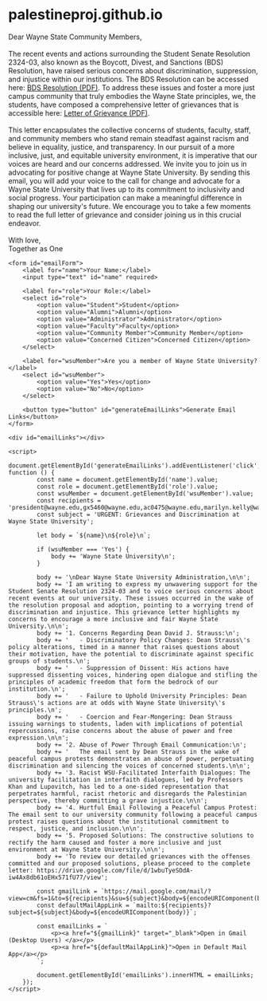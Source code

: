 # palestineproj.github.io
<html>
<head>
    <title>Email Link with User Input</title>
</head>
<body>
    <p>
        Dear Wayne State Community Members,
        <br><br>
        The recent events and actions surrounding the Student Senate Resolution 2324-03, also known as the Boycott, Divest, and Sanctions (BDS) Resolution, have raised serious concerns about discrimination, suppression, and injustice within our institutions. The BDS Resolution can be accessed here: <a href="https://bloximages.newyork1.vip.townnews.com/thesouthend.wayne.edu/content/tncms/assets/v3/editorial/b/f6/bf68657c-7ab3-11ee-a18a-439462851ee0/6545a243728c3.file.pdf" target="_blank">BDS Resolution (PDF)</a>. To address these issues and foster a more just campus community that truly embodies the Wayne State principles, we, the students, have composed a comprehensive letter of grievances that is accessible here: <a href="https://drive.google.com/file/d/1wbuTyeSOdA-iw4Ax8db61oEHx571fU77/view" target="_blank">Letter of Grievance (PDF)</a>.
        <br><br>
        This letter encapsulates the collective concerns of students, faculty, staff, and community members who stand remain steadfast against racism and believe in equality, justice, and transparency. In our pursuit of a more inclusive, just, and equitable university environment, it is imperative that our voices are heard and our concerns addressed. We invite you to join us in advocating for positive change at Wayne State University. By sending this email, you will add your voice to the call for change and advocate for a Wayne State University that lives up to its commitment to inclusivity and social progress. Your participation can make a meaningful difference in shaping our university's future. We encourage you to take a few moments to read the full letter of grievance and consider joining us in this crucial endeavor.
        <br><br>
        With love,
        <br>
        Together as One
    </p>

    <form id="emailForm">
        <label for="name">Your Name:</label>
        <input type="text" id="name" required>
        
        <label for="role">Your Role:</label>
        <select id="role">
            <option value="Student">Student</option>
            <option value="Alumni">Alumni</option>
            <option value="Administrator">Administrator</option>
            <option value="Faculty">Faculty</option>
            <option value="Community Member">Community Member</option>
            <option value="Concerned Citizen">Concerned Citizen</option>
        </select>

        <label for="wsuMember">Are you a member of Wayne State University?</label>
        <select id="wsuMember">
            <option value="Yes">Yes</option>
            <option value="No">No</option>
        </select>

        <button type="button" id="generateEmailLinks">Generate Email Links</button>
    </form>

    <div id="emailLinks"></div>

    <script>
        document.getElementById('generateEmailLinks').addEventListener('click', function () {
            const name = document.getElementById('name').value;
            const role = document.getElementById('role').value;
            const wsuMember = document.getElementById('wsuMember').value;
            const recipients = 'president@wayne.edu,gx5460@wayne.edu,ac0475@wayne.edu,marilyn.kelly@wayne.edu,bi7880@wayne.edu,co8435@wayne.edu,dp8192@wayne.edu,dana.thomas4@wayne.edu,ab0414@wayne.edu,drpadge@wayne.edu,alex.boesch@wayne.edu,s.khan@wayne.edu,davidstrauss@wayne.edu';
            const subject = 'URGENT: Grievances and Discrimination at Wayne State University';

            let body = `${name}\n${role}\n`;

            if (wsuMember === 'Yes') {
                body += 'Wayne State University\n';
            }

            body += '\nDear Wayne State University Administration,\n\n';
            body += 'I am writing to express my unwavering support for the Student Senate Resolution 2324-03 and to voice serious concerns about recent events at our university. These issues occurred in the wake of the resolution proposal and adoption, pointing to a worrying trend of discrimination and injustice. This grievance letter highlights my concerns to encourage a more inclusive and fair Wayne State University.\n\n';
            body += '1. Concerns Regarding Dean David J. Strauss:\n';
            body += '   - Discriminatory Policy Changes: Dean Strauss\'s policy alterations, timed in a manner that raises questions about their motivation, have the potential to discriminate against specific groups of students.\n';
            body += '   - Suppression of Dissent: His actions have suppressed dissenting voices, hindering open dialogue and stifling the principles of academic freedom that form the bedrock of our institution.\n';
            body += '   - Failure to Uphold University Principles: Dean Strauss\'s actions are at odds with Wayne State University\'s principles.\n';
            body += '   - Coercion and Fear-Mongering: Dean Strauss issuing warnings to students, laden with implications of potential repercussions, raise concerns about the abuse of power and free expression.\n\n';
            body += '2. Abuse of Power Through Email Communication:\n';
            body += '   The email sent by Dean Strauss in the wake of peaceful campus protests demonstrates an abuse of power, perpetuating discrimination and silencing the voices of concerned students.\n\n';
            body += '3. Racist WSU-Facilitated Interfaith Dialogues: The university facilitation in interfaith dialogues, led by Professors Khan and Lupovitch, has led to a one-sided representation that perpetrates harmful, racist rhetoric and disregards the Palestinian perspective, thereby committing a grave injustice.\n\n';
            body += '4. Hurtful Email Following a Peaceful Campus Protest: The email sent to our university community following a peaceful campus protest raises questions about the institutional commitment to respect, justice, and inclusion.\n\n';
            body += '5. Proposed Solutions: The constructive solutions to rectify the harm caused and foster a more inclusive and just environment at Wayne State University.\n\n';
            body += 'To review our detailed grievances with the offenses committed and our proposed solutions, please proceed to the complete letter: https://drive.google.com/file/d/1wbuTyeSOdA-iw4Ax8db61oEHx571fU77/view';

            const gmailLink = `https://mail.google.com/mail/?view=cm&fs=1&to=${recipients}&su=${subject}&body=${encodeURIComponent(body)}`;
            const defaultMailAppLink = `mailto:${recipients}?subject=${subject}&body=${encodeURIComponent(body)}`;

            const emailLinks = `
                <p><a href="${gmailLink}" target="_blank">Open in Gmail (Desktop Users) </a></p>
                <p><a href="${defaultMailAppLink}">Open in Default Mail App</a></p>
            `;

            document.getElementById('emailLinks').innerHTML = emailLinks;
        });
    </script>
</body>
</html>
